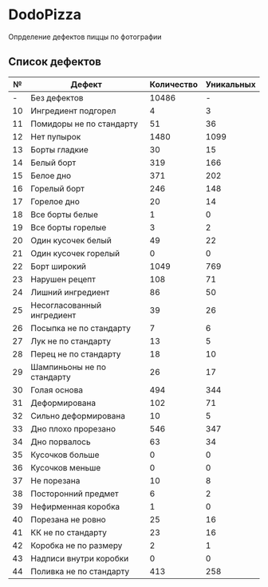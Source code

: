 # DodoPizza
Опрделение дефектов пиццы по фотографии

## Список дефектов
| № | Дефект  | Количество | Уникальных |
| ------------- | ------------- | ------------- | ------------- |
| - | Без дефектов | 10486 | - |
| 10 | Ингредиент подгорел | 4 | 3 |
| 11 | Помидоры не по стандарту | 51 | 36 |
| 12 | Нет пупырок | 1480 | 1099 |
| 13 | Борты гладкие | 30 | 15 |
| 14 | Белый борт | 319 | 166 |
| 15 | Белое дно | 371 | 202 |
| 16 | Горелый борт | 246 | 148 |
| 17 | Горелое дно | 20 | 14 |
| 18 | Все борты белые | 1 | 0 |
| 19 | Все борты горелые | 3 | 2 |
| 20 | Один кусочек белый | 49 | 22 |
| 21 | Один кусочек горелый | 0 | 0 |
| 22 | Борт широкий | 1049 | 769 |
| 23 | Нарушен рецепт | 108 | 71 |
| 24 | Лишний ингредиент | 86 | 50 |
| 25 | Несогласованный ингредиент | 39 | 26 |
| 26 | Посыпка не по стандарту | 7 | 6 |
| 27 | Лук не по стандарту | 13 | 5 |
| 28 | Перец не по стандарту | 18 | 10 |
| 29 | Шампиньоны не по стандарту | 26 | 17 |
| 30 | Голая основа | 494 | 344 |
| 31 | Деформирована | 102 | 71 |
| 32 | Сильно деформирована | 10 | 5 |
| 33 | Дно плохо прорезано | 546 | 347 |
| 34 | Дно порвалось | 63 | 34 |
| 35 | Кусочков больше | 0 | 0 |
| 36 | Кусочков меньше | 0 | 0 |
| 37 | Не порезана | 10 | 8 |
| 38 | Посторонний предмет | 6 | 2 |
| 39 | Нефирменная коробка | 1 | 0 |
| 40 | Порезана не ровно | 25 | 16 |
| 41 | КК не по стандарту | 23 | 16 |
| 42 | Коробка не по размеру | 2 | 1 |
| 43 | Надписи внутри коробки | 0 | 0 |
| 44 | Поливка не по стандарту | 413 | 258 |
